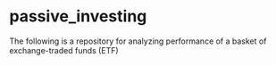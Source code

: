 # passive_investing
The following is a repository for analyzing performance of a basket of exchange-traded funds (ETF)
